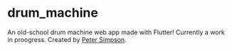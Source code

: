 # drum_machine

An old-school drum machine web app made with Flutter! Currently a work in proogress. Created by [Peter Simpson](http://petersimpson.me).
